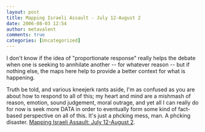 ```yaml
---
layout: post
title: Mapping Israeli Assault - July 12-August 2
date: 2006-08-03 12:54
author: metavalent
comments: true
categories: [Uncategorized]
---
```

I don't know if the idea of "proportionate response" really helps the debate when one is seeking to annhilate another -- for whatever reason -- but if nothing else, the maps here help to provide a better context for what is happening.

Truth be told, and various kneejerk rants aside, I'm as confused as you are about how to respond to all of this; my heart and mind are a mishmash of reason, emotion, sound judgement, moral outrage, and yet all I can really do for now is seek more DATA in order to eventually form some kind of fact-based perspective on all of this.  It's just a phcking mess, man.  A phcking disaster. <a href="http://sanfrancisco.tribe.net/listing/Mapping-Israeli-Assault-July-12-August-2/san-francisco-ca/1c54b4f5-ecef-4d8c-8f64-bdd9982656cb">Mapping Israeli Assault: July 12-August 2</a>.
